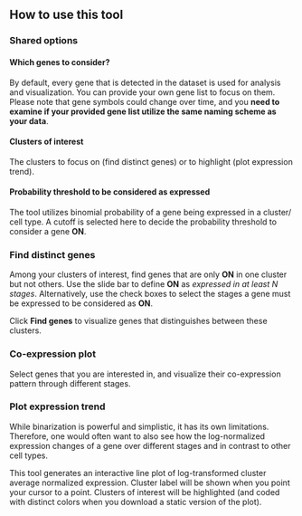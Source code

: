 ## How to use this tool

### Shared options

#### Which genes to consider?

By default, every gene that is detected in the dataset is used for analysis and
visualization. You can provide your own gene list to focus on them. Please note
that gene symbols could change over time, and you **need to examine if your
provided gene list utilize the same naming scheme as your data**.

#### Clusters of interest

The clusters to focus on (find distinct genes) or to highlight (plot expression
trend).

#### Probability threshold to be considered as expressed

The tool utilizes binomial probability of a gene being expressed in a cluster/
cell type. A cutoff is selected here to decide the probability threshold to
consider a gene **ON**.

### Find distinct genes

Among your clusters of interest, find genes that are only **ON** in one cluster
but not others. Use the slide bar to define **ON** as _expressed in at least N
stages_. Alternatively, use the check boxes to select the stages a gene must be
expressed to be considered as **ON**.

Click **Find genes** to visualize genes that distinguishes between these
clusters.

### Co-expression plot

Select genes that you are interested in, and visualize their co-expression
pattern through different stages.

### Plot expression trend

While binarization is powerful and simplistic, it has its own limitations.
Therefore, one would often want to also see how the log-normalized expression
changes of a gene over different stages and in contrast to other cell types.

This tool generates an interactive line plot of log-transformed cluster average
normalized expression. Cluster label will be shown when you point your cursor to
a point. Clusters of interest will be highlighted (and coded with distinct
colors when you download a static version of the plot).
